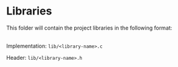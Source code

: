 # Libraries

This folder will contain the project libraries in the following format:
<br/>
<br/>

Implementation: `lib/<library-name>.c`

Header: `lib/<library-name>.h`
